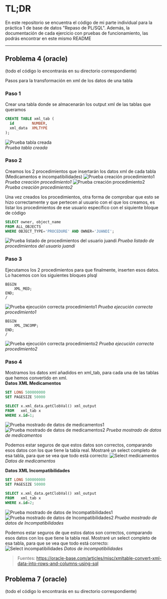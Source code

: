 # TL;DR
En este repositorio se encuentra el código de mi parte individual para la práctica 1 de base de datos "Repaso de PL/SQL".
Además, la documentación de cada ejercicio con pruebas de funcionamiento, las podrás encontrar en este mismo README

---

## Problema 4 (oracle)
(todo el código lo encontrarás en su directorio correspondiente)

Pasos para la transformación en xml de los datos de una tabla
### Paso 1
Crear una tabla donde se almacenarán los output xml de las tablas que queramos
```sql
CREATE TABLE xml_tab (
  id        NUMBER,
  xml_data  XMLTYPE
);
```
![Prueba tabla creada](https://i.imgur.com/cJv3H1j.png)  
*Prueba tabla creada*

### Paso 2
Creamos los 2 procedimientos que insertarán los datos xml de cada tabla (Medicamentos e incompatibilidades)
![Prueba creación procedimiento1](https://i.imgur.com/1BKCWE7.png)  
*Prueba creación procedimiento1*
![Prueba creación procedimiento2](https://i.imgur.com/TzTlnmV.png)  
*Prueba creación procedimiento2*

Una vez creados los procedimientos, otra forma de comprobar que esto se hizo correctamente y que pertecen al usuario con el que los creamos, es listar los procedimientos de ese usuario específico con el siquiente bloque de código

```sql
SELECT owner, object_name
FROM ALL_OBJECTS
WHERE OBJECT_TYPE='PROCEDURE' AND OWNER='JUANDI';
```
![Prueba listado de procedimientos del usuario juandi](https://i.imgur.com/oNF2ej1.png)
*Prueba listado de procedimientos del usuario juandi*

### Paso 3
Ejecutamos los 2 procedimientos para que finalmente, inserten esos datos. Lo hacemos con los siguientes bloques plsql
```plsql
BEGIN
    XML_MED;
END;
/
```
![Prueba ejecución correcta procedimiento1](https://i.imgur.com/XjdME6l.png)
*Prueba ejecución correcta procedimiento1*

```plsql
BEGIN
    XML_INCOMP;
END;
/
```
![Prueba ejecución correcta procedimiento2](https://i.imgur.com/1OUkObW.png)
*Prueba ejecución correcta procedimiento2*

### Paso 4
Mostramos los datos xml añadidos en xml_tab, para cada una de las tablas que hemos convertido en xml.  
**Datos XML Medicamentos**

```sql
SET LONG 500000000
SET PAGESIZE 50000

SELECT x.xml_data.getClobVal() xml_output
FROM   xml_tab x
WHERE x.id=1;
```
![Prueba mostrado de datos de medicamentos1](https://i.imgur.com/Le6pQ7s.png)  
![Prueba mostrado de datos de medicamentos2](https://i.imgur.com/WqlaPsT.png)
*Prueba mostrado de datos de medicamentos*

Podemos estar seguros de que estos datos son correctos, comparando esos datos con los que tiene la tabla real. Mostraré un select completo de esa tabla, para que se vea que todo está correcto:
![Select medicamentos](https://i.imgur.com/pZoYfhf.png)
*Datos de medicamentos*

**Datos XML Incompatibilidades**

```sql
SET LONG 500000000
SET PAGESIZE 50000

SELECT x.xml_data.getClobVal() xml_output
FROM   xml_tab x
WHERE x.id=2;
```
![Prueba mostrado de datos de Incompatibilidades1](https://i.imgur.com/peHNz1t.png)
![Prueba mostrado de datos de Incompatibilidades2](https://i.imgur.com/135vXD5.png)
*Prueba mostrado de datos de Incompatibilidades*

Podemos estar seguros de que estos datos son correctos, comparando esos datos con los que tiene la tabla real. Mostraré un select completo de esa tabla, para que se vea que todo está correcto:
![Select incompatibilidades](https://i.imgur.com/G6UlBHQ.png)
*Datos de incompatibilidades*

> Fuentes: https://oracle-base.com/articles/misc/xmltable-convert-xml-data-into-rows-and-columns-using-sql




## Problema 7 (oracle)
(todo el código lo encontrarás en su directorio correspondiente)
